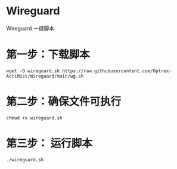 # Wireguard
Wireguard 一键脚本

# 第一步：下载脚本
```
wget -O wireguard.sh https://raw.githubusercontent.com/Optrex-ActiMist/Wireguard/main/wg.sh
```
# 第二步：确保文件可执行
```
chmod +x wireguard.sh
```
# 第三步： 运行脚本
```
./wireguard.sh
```
